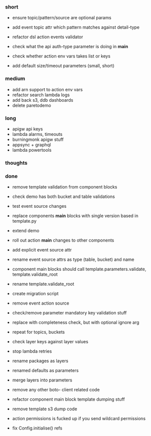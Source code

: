 ### short

- ensure topic/pattern/source are optional params

- add event topic attr which pattern matches against detail-type 

- refactor dsl action events validator

- check what the api auth-type parameter is doing in __main__

- check whether action env vars takes list or keys
- add default size/timeout parameters (small, short)

### medium

- add arn support to action env vars
- refactor search lambda logs
- add back s3, ddb dashboards
- delete paretodemo

### long

- apigw api keys
- lambda alarms, timeouts
- burningmonk apigw stuff
- appsync + graphql
- lambda powertools

### thoughts

### done

- remove template validation from component blocks
- check demo has both bucket and table validations
- test event source changes
- replace components __main__ blocks with single version based in template.py
- extend demo
- roll out action __main__ changes to other components
- add explicit event source attr
- rename event source attrs as type (table, bucket) and name
- component main blocks should call template.parameters.validate, template.validate_root
- rename template.validate_root
- create migration script
- remove event action source 
- check/remove parameter mandatory key validation stuff
- replace with completeness check, but with optional ignore arg

- repeat for topics, buckets
- check layer keys against layer values
- stop lambda retries
- rename packages as layers
- renamed defaults as parameters
- merge layers into parameters
- remove any other boto- client related code
- refactor component main block template dumping stuff
- remove template s3 dump code
- action permissions is fucked up if you send wildcard permissions
- fix Config.initialise() refs

